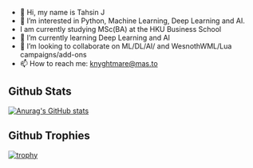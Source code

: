 - 👋 Hi, my name is Tahsin J
- 👀 I’m interested in Python, Machine Learning, Deep Learning and AI.
- I am currently studying MSc(BA) at the HKU Business School
- 🌱 I’m currently learning Deep Learning and AI
- 💞️ I’m looking to collaborate on ML/DL/AI/ and WesnothWML/Lua campaigns/add-ons
- 📫 How to reach me: [knyghtmare@mas.to](https://mas.to/@knyghtmare)

<!---
knyghtmare/knyghtmare is a ✨ special ✨ repository because its `README.md` (this file) appears on your GitHub profile.
You can click the Preview link to take a look at your changes.
--->

## Github Stats
[![Anurag's GitHub stats](https://github-readme-stats.vercel.app/api?username=knyghtmare)](https://github.com/anuraghazra/github-readme-stats)

## Github Trophies
[![trophy](https://github-profile-trophy.vercel.app/?username=knyghtmare)](https://github.com/ryo-ma/github-profile-trophy)
